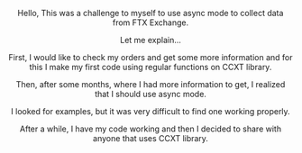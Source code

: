<div align="center">

Hello,
This was a challenge to myself to use async mode to collect data from FTX Exchange.
<p>
Let me explain...
<p>
First, I would like to check my orders and get some more information and for this I make my first code using regular functions on CCXT library.
<p>
Then, after some months, where I had more information to get, I realized that I should use async mode.
<p>
I looked for examples, but it was very difficult to find one working properly. 
<p>
After a while, I have my code working and then I decided to share with anyone that uses CCXT library.
 <p>
 <p>
 <p>
</div>
